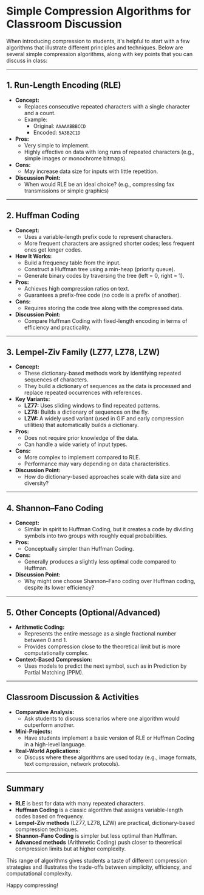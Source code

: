 # Simple Compression Algorithms for Classroom Discussion

When introducing compression to students, it's helpful to start with a few algorithms that illustrate different principles and techniques. Below are several simple compression algorithms, along with key points that you can discuss in class:

---

## 1. Run-Length Encoding (RLE)

- **Concept:**
  - Replaces consecutive repeated characters with a single character and a count.
  - Example:
    - Original: `AAAAABBBCCD`
    - Encoded: `5A3B2C1D`
- **Pros:**
  - Very simple to implement.
  - Highly effective on data with long runs of repeated characters (e.g., simple images or monochrome bitmaps).
- **Cons:**
  - May increase data size for inputs with little repetition.
- **Discussion Point:**
  - When would RLE be an ideal choice? (e.g., compressing fax transmissions or simple graphics)

---

## 2. Huffman Coding

- **Concept:**
  - Uses a variable-length prefix code to represent characters.
  - More frequent characters are assigned shorter codes; less frequent ones get longer codes.
- **How It Works:**
  - Build a frequency table from the input.
  - Construct a Huffman tree using a min-heap (priority queue).
  - Generate binary codes by traversing the tree (left = 0, right = 1).
- **Pros:**
  - Achieves high compression ratios on text.
  - Guarantees a prefix-free code (no code is a prefix of another).
- **Cons:**
  - Requires storing the code tree along with the compressed data.
- **Discussion Point:**
  - Compare Huffman Coding with fixed-length encoding in terms of efficiency and practicality.

---

## 3. Lempel-Ziv Family (LZ77, LZ78, LZW)

- **Concept:**
  - These dictionary-based methods work by identifying repeated sequences of characters.
  - They build a dictionary of sequences as the data is processed and replace repeated occurrences with references.
- **Key Variants:**
  - **LZ77:** Uses sliding windows to find repeated patterns.
  - **LZ78:** Builds a dictionary of sequences on the fly.
  - **LZW:** A widely used variant (used in GIF and early compression utilities) that automatically builds a dictionary.
- **Pros:**
  - Does not require prior knowledge of the data.
  - Can handle a wide variety of input types.
- **Cons:**
  - More complex to implement compared to RLE.
  - Performance may vary depending on data characteristics.
- **Discussion Point:**
  - How do dictionary-based approaches scale with data size and diversity?

---

## 4. Shannon–Fano Coding

- **Concept:**
  - Similar in spirit to Huffman Coding, but it creates a code by dividing symbols into two groups with roughly equal probabilities.
- **Pros:**
  - Conceptually simpler than Huffman Coding.
- **Cons:**
  - Generally produces a slightly less optimal code compared to Huffman.
- **Discussion Point:**
  - Why might one choose Shannon–Fano coding over Huffman coding, despite its lower efficiency?

---

## 5. Other Concepts (Optional/Advanced)

- **Arithmetic Coding:**
  - Represents the entire message as a single fractional number between 0 and 1.
  - Provides compression close to the theoretical limit but is more computationally complex.
- **Context-Based Compression:**
  - Uses models to predict the next symbol, such as in Prediction by Partial Matching (PPM).

---

## Classroom Discussion & Activities

- **Comparative Analysis:**
  - Ask students to discuss scenarios where one algorithm would outperform another.
- **Mini-Projects:**
  - Have students implement a basic version of RLE or Huffman Coding in a high-level language.
- **Real-World Applications:**
  - Discuss where these algorithms are used today (e.g., image formats, text compression, network protocols).

---

## Summary

- **RLE** is best for data with many repeated characters.
- **Huffman Coding** is a classic algorithm that assigns variable-length codes based on frequency.
- **Lempel-Ziv methods** (LZ77, LZ78, LZW) are practical, dictionary-based compression techniques.
- **Shannon–Fano Coding** is simpler but less optimal than Huffman.
- **Advanced methods** (Arithmetic Coding) push closer to theoretical compression limits but at higher complexity.

This range of algorithms gives students a taste of different compression strategies and illustrates the trade-offs between simplicity, efficiency, and computational complexity.

Happy compressing!
